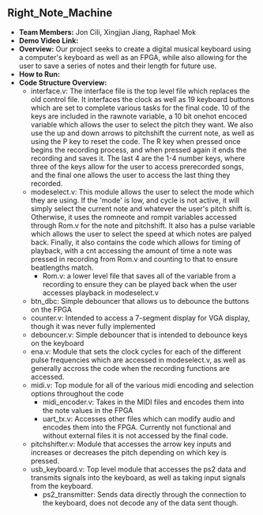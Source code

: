 ## Right_Note_Machine
- **Team Members:** Jon Cili, Xingjian Jiang, Raphael Mok
- **Demo Video Link:**
- **Overview:** Our project seeks to create a digital musical keyboard using a computer's keyboard as well as an FPGA, while also allowing for the user to save a series of notes and their length for future use.
- **How to Run:**
- **Code Structure Overview:**
  - interface.v: The interface file is the top level file which replaces the old control file. It interfaces the clock as well as 19 keyboard buttons which are set to complete various tasks for the final code. 10 of the keys are included in the rawnote variable, a 10 bit onehot encoced variable which allows the user to select the pitch they want. We also use the up and down arrows to pitchshift the current note, as well as using the P key to reset the code. The R key when pressed once begins the recording process, and when pressed again it ends the recording and saves it. The last 4 are the 1-4 number keys, where three of the keys allow for the user to access prerecorded songs, and the final one allows the user to access the last thing they recorded.
  - modeselect.v: This module allows the user to select the mode which they are using. If the 'mode' is low, and cycle is not active, it will simply select the current note and whatever the user's pitch shift is. Otherwise, it uses the romneote and rompit variables accessed through Rom.v for the note and pitchshift. It also has a pulse variable which allows the user to select the speed at which notes are palyed back. Finally, it also contains the code which allows for timing of playback, with a cnt accessing the amount of time a note was pressed in recording from Rom.v and counting to that to ensure beatlengths match.
    - Rom.v: a lower level file that saves all of the variable from a recording to ensure they can be played back when the user accesses playback in modeselect.v
  - btn_dbc: Simple debouncer that allows us to debounce the buttons on the FPGA
  - counter.v: Intended to access a 7-segment display for VGA display, though it was never fully implemented
  - debouncer.v: Simple debouncer that is intended to debounce keys on the keyboard
  - ena.v: Module that sets the clock cycles for each of the different pulse frequencies which are accessed in modeselect.v, as well as generally accross the code when the recording functions are accessed.
  - midi.v: Top module for all of the various midi encoding and selection options throughout the code
    - midi_encoder.v: Takes in the MIDI files and encodes them into the note values in the FPGA
    - uart_tx.v: Accesses other files which can modify audio and encodes them into the FPGA. Currently not functional and without external files it is not accessed by the final code.
  - pitchshifter.v: Module that accesses the arrow key inputs and increases or decreases the pitch depending on which key is pressed.
  - usb_keyboard.v: Top level module that accesses the ps2 data and transmits signals into the keyboard, as well as taking input signals from the keyboard.
    - ps2_transmitter: Sends data directly through the connection to the keyboard, does not decode any of the data sent though. 
